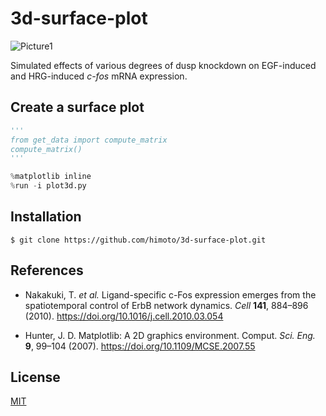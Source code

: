# 3d-surface-plot

![Picture1](https://user-images.githubusercontent.com/31299606/61432220-a9171300-a96a-11e9-9b6d-89acd877bffe.png)

Simulated effects of various degrees of dusp knockdown on EGF-induced and HRG-induced *c-fos* mRNA expression.

## Create a surface plot
```python
'''
from get_data import compute_matrix
compute_matrix()
'''

%matplotlib inline
%run -i plot3d.py
```

## Installation
    $ git clone https://github.com/himoto/3d-surface-plot.git

## References
- Nakakuki, T. *et al.* Ligand-specific c-Fos expression emerges from the spatiotemporal control of ErbB network dynamics. *Cell* **141**, 884–896 (2010). https://doi.org/10.1016/j.cell.2010.03.054

- Hunter, J. D. Matplotlib: A 2D graphics environment. Comput. *Sci. Eng.* **9**, 99–104 (2007). https://doi.org/10.1109/MCSE.2007.55

## License
[MIT](/LICENSE)
